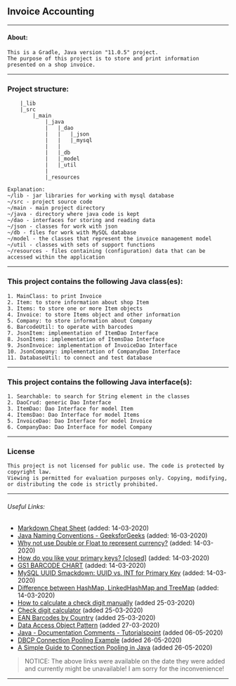## Invoice Accounting

---

#### About:

```
This is a Gradle, Java version "11.0.5" project.
The purpose of this project is to store and print information presented on a shop invoice.
```

---

### Project structure:

```
    |_lib
    |_src
        |_main
            |_java
            |   |_dao
            |   |   |_json
            |   |   |_mysql
            |   |
            |   |_db
            |   |_model
            |   |_util
            |
            |_resources

Explanation:
~/lib - jar libraries for working with mysql database
~/src - project source code
~/main - main project directory
~/java - directory where java code is kept
~/dao - interfaces for storing and reading data
~/json - classes for work with json
~/db - files for work with MySQL database
~/model - the classes that represent the invoice management model
~/util - classes with sets of support functions
~/resources - files containing (configuration) data that can be accessed within the application
```

---

### This project contains the following Java class(es):

```
1. MainClass: to print Invoice
2. Item: to store information about shop Item
3. Items: to store one or more Item objects
4. Invoice: to store Items object and other information
5. Company: to store information about Company
6. BarcodeUtil: to operate with barcodes
7. JsonItem: implementation of ItemDao Interface
8. JsonItems: implementation of ItemsDao Interface
9. JsonInvoice: implementation of InvoiceDao Interface
10. JsonCompany: implementation of CompanyDao Interface
11. DatabaseUtil: to connect and test database
```

---

### This project contains the following Java interface(s):

```
1. Searchable: to search for String element in the classes
2. DaoCrud: generic Dao Interface
3. ItemDao: Dao Interface for model Item
4. ItemsDao: Dao Interface for model Items
5. InvoiceDao: Dao Interface for model Invoice
6. CompanyDao: Dao Interface for model Company
```

---

### License

```
This project is not licensed for public use. The code is protected by copyright law.  
Viewing is permitted for evaluation purposes only. Copying, modifying, or distributing the code is strictly prohibited.
```
---

###### Useful Links:
* [Markdown Cheat Sheet](https://commonmark.org/help/) (added: 14-03-2020)
* [Java Naming Conventions - GeeksforGeeks](https://www.geeksforgeeks.org/java-naming-conventions/) (added: 16-03-2020)
* [Why not use Double or Float to represent currency?](https://stackoverflow.com/questions/3730019/why-not-use-double-or-float-to-represent-currency) (added: 14-03-2020)
* [How do you like your primary keys? [closed]](https://stackoverflow.com/questions/404040/how-do-you-like-your-primary-keys) (added: 14-03-2020)
* [GS1 BARCODE CHART](https://www.gs1us.org/DesktopModules/Bring2mind/DMX/Download.aspx?Command=Core_Download&EntryId=160&language=en-US&PortalId=0&TabId=134) (added: 14-03-2020)
* [MySQL UUID Smackdown: UUID vs. INT for Primary Key](https://www.mysqltutorial.org/mysql-tips/mysql-uuid/)  (added: 14-03-2020)
* [Difference between HashMap, LinkedHashMap and TreeMap](https://stackoverflow.com/questions/2889777/difference-between-hashmap-linkedhashmap-and-treemap) (added: 14-03-2020)
* [How to calculate a check digit manually](https://www.gs1.org/services/how-calculate-check-digit-manually) (added 25-03-2020)
* [Check digit calculator](http://www.axicon.com/checkdigitcalculator.html) (added 25-03-2020)
* [EAN Barcodes by Country](https://wholesgame.com/trade-info/ean-barcodes-country/) (added 25-03-2020)
* [Data Access Object Pattern](https://www.tutorialspoint.com/design_pattern/pdf/data_access_object_pattern.pdf) (added 27-03-2020)
* [Java - Documentation Comments - Tutorialspoint](https://www.tutorialspoint.com/java/java_documentation.htm) (added 06-05-2020)
* [DBCP Connection Pooling Example](https://examples.javacodegeeks.com/core-java/apache/commons/dbcp/dbcp-connection-pooling-example/) (added 26-05-2020)
* [A Simple Guide to Connection Pooling in Java](https://www.baeldung.com/java-connection-pooling) (added 26-05-2020)
> NOTICE: The above links were available on the date they were added and currently might be unavailable!
> I am sorry for the inconvenience!

---
